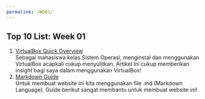 ```yaml
---
permalink: /WD01/
---
```


## Top 10 List: Week 01

1. [VirtualBox Quick Overview](https://www.nakivo.com/blog/use-virtualbox-quick-overview/)<br>Sebagai mahasiswa kelas Sistem Operasi, menginstal dan menggunakan VirtualBox acapkali cukup menyulitkan. Artikel ini cukup memberikan insight bagi saya dalam menggunakan VirtualBox!
2. [Markdown Guide](https://www.markdownguide.org/)<br>Untuk membuat website ini kita menggunakan file .md (Markdown Language). Guide berikut sangat membantu untuk membuat website ini!
